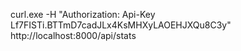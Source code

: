 curl.exe -H "Authorization: Api-Key Lf7FISTi.BTTmD7cadJLx4KsMHXyLAOEHJXQu8C3y" http://localhost:8000/api/stats
